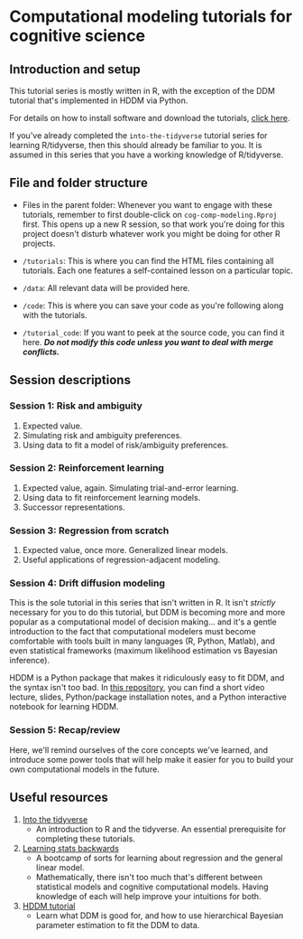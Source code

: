 # Computational modeling tutorials for cognitive science

## Introduction and setup

This tutorial series is mostly written in R, with the exception of the DDM tutorial that's implemented in HDDM via Python.

For details on how to install software and download the tutorials, [click here](https://jaeyoungson.com/tutorials.html).

If you've already completed the `into-the-tidyverse` tutorial series for learning R/tidyverse, then this should already be familiar to you. It is assumed in this series that you have a working knowledge of R/tidyverse.


## File and folder structure

- Files in the parent folder: Whenever you want to engage with these tutorials, remember to first double-click on `cog-comp-modeling.Rproj` first. This opens up a new R session, so that work you're doing for this project doesn't disturb whatever work you might be doing for other R projects.

- `/tutorials`: This is where you can find the HTML files containing all tutorials. Each one features a self-contained lesson on a particular topic.

- `/data`: All relevant data will be provided here.

- `/code`: This is where you can save your code as you're following along with the tutorials.

- `/tutorial_code`: If you want to peek at the source code, you can find it here. ***Do not modify this code unless you want to deal with merge conflicts.***


## Session descriptions

### Session 1: Risk and ambiguity

1. Expected value.
2. Simulating risk and ambiguity preferences.
3. Using data to fit a model of risk/ambiguity preferences.

### Session 2: Reinforcement learning

1. Expected value, again. Simulating trial-and-error learning.
2. Using data to fit reinforcement learning models.
3. Successor representations.

### Session 3: Regression from scratch

1. Expected value, once more. Generalized linear models.
2. Useful applications of regression-adjacent modeling.

### Session 4: Drift diffusion modeling

This is the sole tutorial in this series that isn't written in R. It isn't *strictly* necessary for you to do this tutorial, but DDM is becoming more and more popular as a computational model of decision making... and it's a gentle introduction to the fact that computational modelers must become comfortable with tools built in many languages (R, Python, Matlab), and even statistical frameworks (maximum likelihood estimation vs Bayesian inference).

HDDM is a Python package that makes it ridiculously easy to fit DDM, and the syntax isn't too bad. In [this repository](https://github.com/psychNerdJae/hddm_tutorial), you can find a short video lecture, slides, Python/package installation notes, and a Python interactive notebook for learning HDDM.

### Session 5: Recap/review

Here, we'll remind ourselves of the core concepts we've learned, and introduce some power tools that will help make it easier for you to build your own computational models in the future.

## Useful resources
1. [Into the tidyverse](https://github.com/psychNerdJae/into-the-tidyverse)
    - An introduction to R and the tidyverse. An essential prerequisite for completing these tutorials.
2. [Learning stats backwards](https://github.com/psychNerdJae/learning-stats-backwards)
    - A bootcamp of sorts for learning about regression and the general linear model.
    - Mathematically, there isn't too much that's different between statistical models and cognitive computational models. Having knowledge of each will help improve your intuitions for both.
3. [HDDM tutorial](https://github.com/psychNerdJae/hddm_tutorial)
    - Learn what DDM is good for, and how to use hierarchical Bayesian parameter estimation to fit the DDM to data.
